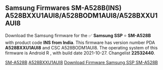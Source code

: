 <h2>Samsung Firmwares SM-A528B(INS) A528BXXU1AUI8/A528BODM1AUI8/A528BXXU1AUI8</h2>
Download the Samsung firmware for the ✅ <strong>Samsung SSP </strong> ⭐ <strong>SM-A528B</strong> with product code <strong>INS</strong> <strong> from India</strong>. This firmware has version number PDA <strong>A528BXXU1AUI8</strong> and CSC A528BODM1AUI8. The operating system of this firmware is Android R , with build date 2021-10-27. Changelist <strong>22532440</strong>.


[SM-A528B](https://samfirm.shop/samsung/model/SM-A528B)
[A528BXXU1AUI8](https://samfirm.shop/samsung/pda/A528BXXU1AUI8)
[Download Firmware Samsung SSP SM-A528B](https://samfirm.shop/samsung/firmware/468476)
